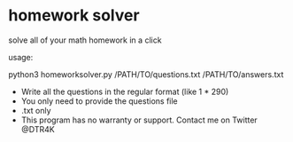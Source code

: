# homework solver
 solve all of your math homework in a click
 
 usage:
 
 python3 homeworksolver.py /PATH/TO/questions.txt /PATH/TO/answers.txt

* Write all the questions in the regular format (like 1 * 290)
* You only need to provide the questions file
* .txt only
* This program has no warranty or support. Contact me on Twitter @DTR4K


